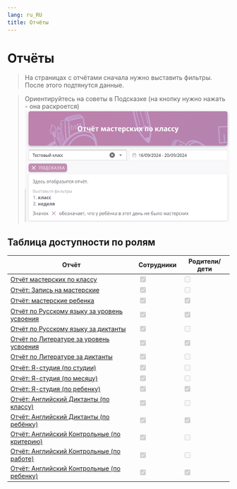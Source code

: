 ```yaml
---
lang: ru_RU
title: Отчёты
---
```


# Отчёты

>На страницах с отчётами сначала нужно выставить фильтры. После этого подтянутся данные. 

>Ориентируйтесь на советы в Подсказке (на кнопку нужно нажать - она раскроется)
![alt text](image-8.png)

## Таблица доступности по ролям

| Отчёт |  Сотрудники | Родители/дети |
|----------|----------| ----------    |
|[Отчёт мастерских по классу](https://new-school.geekbase.ru/workshop-reports)|<input disabled type="checkbox" checked /> |<input disabled type="checkbox"  /> |
|[Отчёт: Запись на мастерские](https://new-school.geekbase.ru/workshop-booking-report)|<input disabled type="checkbox" checked /> |<input disabled type="checkbox" /> |
|[Отчёт: мастерские ребенка](https://new-school.geekbase.ru/workshop-child-report)|<input disabled type="checkbox" checked /> |<input disabled type="checkbox" checked /> |
|[Отчёт по Русскому языку за уровень усвоения](https://new-school.geekbase.ru/report/53)|<input disabled type="checkbox" checked /> |<input disabled type="checkbox" checked /> |
|[Отчёт по Русскому языку за диктанты](https://new-school.geekbase.ru/dictations-report/53)|<input disabled type="checkbox" checked /> |<input disabled type="checkbox" /> |
|[Отчёт по Литературе за уровень усвоения](https://new-school.geekbase.ru/report/25)|<input disabled type="checkbox" checked /> |<input disabled type="checkbox" checked /> |
|[Отчёт по Литературе за диктанты](https://new-school.geekbase.ru/dictations-report/25)|<input disabled type="checkbox" checked /> |<input disabled type="checkbox" /> |
|[Отчёт: Я-студия (по студии)](https://new-school.geekbase.ru/i-studio-report-by-studio)|<input disabled type="checkbox" checked /> |<input disabled type="checkbox" /> |
|[Отчёт: Я-студия (по месяцу)](https://new-school.geekbase.ru/i-studio-report-by-month)|<input disabled type="checkbox" checked /> |<input disabled type="checkbox" /> |
|[Отчёт: Я-студия (по ребенку)](https://new-school.geekbase.ru/i-studio-report-by-child)|<input disabled type="checkbox" checked /> |<input disabled type="checkbox" checked /> |
|[Отчёт: Английский Диктанты (по классу)](https://new-school.geekbase.ru/english-dictations-by-group)|<input disabled type="checkbox" checked /> |<input disabled type="checkbox" /> |
|[Отчёт: Английский Диктанты (по ребёнку)](https://new-school.geekbase.ru/english-dictations-by-child)|<input disabled type="checkbox" checked /> |<input disabled type="checkbox" checked /> |
|[Отчёт: Английский Контрольные (по критерию)](https://new-school.geekbase.ru/by-skill)|<input disabled type="checkbox" checked /> |<input disabled type="checkbox" /> |
|[Отчёт: Английский Контрольные (по работе)](https://new-school.geekbase.ru/by-work)|<input disabled type="checkbox" checked /> |<input disabled type="checkbox" /> |
|[Отчёт: Английский Контрольные (по ребенку)](https://new-school.geekbase.ru/by-child)|<input disabled type="checkbox" checked /> |<input disabled type="checkbox" checked /> |